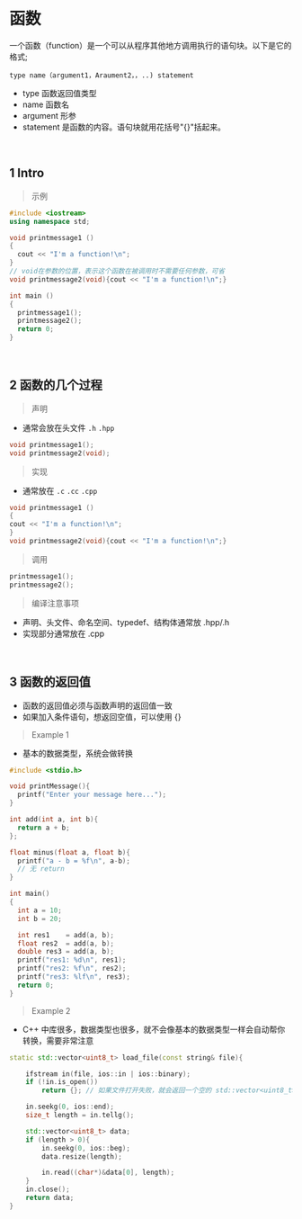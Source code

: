 
&emsp;
# 函数
一个函数（function）是一个可以从程序其他地方调用执行的语句块。以下是它的格式;
```
type name（argument1，Araument2，，..) statement
```

- type 函数返回值类型
- name 函数名
- argument 形参
- statement 是函数的内容。语句块就用花括号"{}"括起来。

&emsp;
## 1 Intro

>示例
```c++
#include <iostream>
using namespace std;

void printmessage1 ()
{
  cout << "I'm a function!\n";
}
// void在参数的位置，表示这个函数在被调用时不需要任何参数，可省
void printmessage2(void){cout << "I'm a function!\n";}

int main ()
{
  printmessage1();
  printmessage2();
  return 0;
}
```
&emsp;
## 2 函数的几个过程
>声明
- 通常会放在头文件 `.h` `.hpp`
```cpp
void printmessage1();
void printmessage2(void);
```
>实现
- 通常放在 `.c` `.cc` `.cpp`
```cpp
void printmessage1 ()
{
cout << "I'm a function!\n";
}
void printmessage2(void){cout << "I'm a function!\n";}
```
>调用
```cpp
printmessage1();
printmessage2();
```
>编译注意事项
- 声明、头文件、命名空间、typedef、结构体通常放 .hpp/.h
- 实现部分通常放在 .cpp

&emsp;
## 3 函数的返回值
- 函数的返回值必须与函数声明的返回值一致
- 如果加入条件语句，想返回空值，可以使用 {}

>Example 1
- 基本的数据类型，系统会做转换
```c++
#include <stdio.h>

void printMessage(){
  printf("Enter your message here...");
}

int add(int a, int b){
  return a + b;
};

float minus(float a, float b){
  printf("a - b = %f\n", a-b);
  // 无 return
}

int main()
{
  int a = 10;
  int b = 20;

  int res1    = add(a, b);
  float res2  = add(a, b);
  double res3 = add(a, b);
  printf("res1: %d\n", res1);
  printf("res2: %f\n", res2);
  printf("res3: %lf\n", res3);
  return 0;
}
```

>Example 2
- C++ 中库很多，数据类型也很多，就不会像基本的数据类型一样会自动帮你转换，需要非常注意
```c++
static std::vector<uint8_t> load_file(const string& file){

    ifstream in(file, ios::in | ios::binary);
    if (!in.is_open())
        return {}; // 如果文件打开失败，就会返回一个空的 std::vector<uint8_t>

    in.seekg(0, ios::end);
    size_t length = in.tellg();

    std::vector<uint8_t> data;
    if (length > 0){
        in.seekg(0, ios::beg);
        data.resize(length);

        in.read((char*)&data[0], length);
    }
    in.close();
    return data;
}
```
